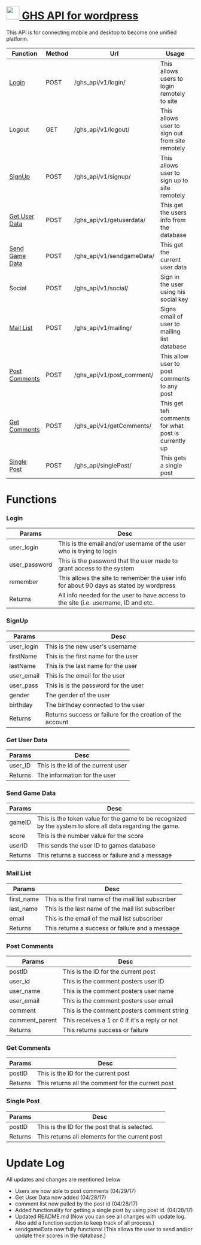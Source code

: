# [<img src="http://ghostszmusic.com/wp-content/uploads/2017/01/small-logo.png" style="width:35px !important;"> GHS API for wordpress](https://ghostszmusic.com)
This API is for connecting mobile and desktop to become one unified platform.

Function                          | Method| Url                       | Usage                                               | Completion |
----------------------------------|-------|---------------------------|-----------------------------------------------------|------------|
[Login](#login)                   | POST  | /ghs_api/v1/login/        | This allows users to login remotely to site         | YES
Logout                            | GET   | /ghs_api/v1/logout/       | This allows user to sign out from site remotely     | NO
[SignUp](#signup)                 | POST  | /ghs_api/v1/signup/       | This allows user to sign up to site remotely        | YES
[Get User Data](#get-user-data)   | POST  | /ghs_api/v1/getuserdata/  | This get the users info from the database           | YES
[Send Game Data](#send-game-data) | POST  | /ghs_api/v1/sendgameData/ | This get the current user data                      | YES
Social                            | POST  | /ghs_api/v1/social/       | Sign in the user using his social key               | NO
[Mail List](#mail-list)           | POST  | /ghs_api/v1/mailing/      | Signs email of user to mailing list database        | YES
[Post Comments](#post-comments)   | POST  | /ghs_api/v1/post_comment/ | This allow user to post comments to any post        | YES
[Get Comments](#get-comments)     | POST  | /ghs_api/v1/getComments/  | This get teh comments for what post is currently up | YES
[Single Post](#single-post)       | POST  | /ghs_api/singlePost/      | This gets a single post                             | YES

# Functions

### Login
Params         | Desc                                                                                   |
---------------|----------------------------------------------------------------------------------------|
user_login     | This is the email and/or username of the user who is trying to login                   |
user_password  | This is the password that the user made to grant access to the system                  |
remember       | This allows the site to remember the user info for about 90 days as stated by wordpress|
Returns        | All info needed for the user to have access to the site (i.e. username, ID and etc.    |

### SignUp
Params       | Desc                                                       |
-------------|------------------------------------------------------------|
user_login   | This is the new user's username                            |
firstName    | This is the first name for the user                        |
lastName     | This is the last name for the user                         |
user_email   | This is the email for the user                             |
user_pass    | This is is the password for the user                       |
gender       | The gender of the user                                     |
birthday     | The birthday connected to the user                         |
Returns      | Returns success or failure for the creation of the account |

### Get User Data
Params  | Desc                               |
--------|------------------------------------|
user_ID | This is the id of the current user |
Returns | The information for the user       |

### Send Game Data
Params     | Desc                                                                                                      |
-----------|-----------------------------------------------------------------------------------------------------------|
gameID     | This is the token value for the game to be recognized by the system to store all data regarding the game. |
score      | This is the number value for the score                                                                    |
userID     | This sends the user ID to games database                                                                  |
Returns    | This returns a success or failure and a message                                                           |

### Mail List
Params     | Desc                                               |
-----------|----------------------------------------------------|
first_name | This is the first name of the mail list subscriber |
last_name  | This is the last name of the mail list subscriber  |
email      | This is the email of the mail list subscriber      |
Returns    | This returns a success or failure and a message    |

### Post Comments
Params          | Desc                                               |
----------------|----------------------------------------------------|
postID          | This is the ID for the current post                |
user_id         | This is the comment posters user ID                |
user_name       | This is the comment posters user name              |
user_email      | This is the comment posters user email             |
comment         | This is the comment posters comment string         |
comment_parent  | This receives a 1 or 0 if it's a reply or not      |
Returns         | This returns success or failure                    |

### Get Comments
Params  | Desc                                              |
--------|---------------------------------------------------|
postID  | This is the ID for the current post               |
Returns | This returns all the comment for the current post |

### Single Post
Params  | Desc                                           |
--------|------------------------------------------------|
postID  | This is the ID for the post that is selected.  |
Returns | This returns all elements for the current post |

# Update Log
All updates and changes are mentioned below

* Users are now able to post comments (04/29/17)
* Get User Data now added (04/28/17)
* comment list now pulled by the post id (04/28/17)
* Added functionality for getting a single post by using post id. (04/28/17)
* Updated README.md (Now you can see all changes with update log. Also add a function section to keep track of all process.) 
* sendgameData now fully functional (This allows the user to send and/or update their scores in the database.)


